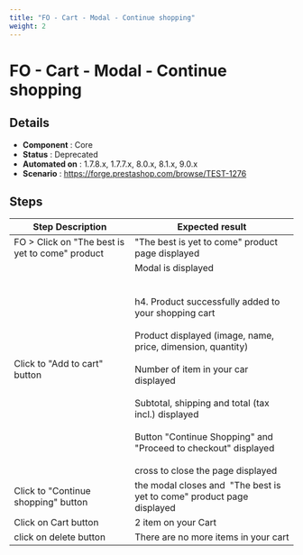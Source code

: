 ```yaml
---
title: "FO - Cart - Modal - Continue shopping"
weight: 2
---
```


# FO - Cart - Modal - Continue shopping
## Details
* **Component** : Core
* **Status** : Deprecated
* **Automated on** : 1.7.8.x, 1.7.7.x, 8.0.x, 8.1.x, 9.0.x
* **Scenario** : https://forge.prestashop.com/browse/TEST-1276

## Steps
| Step Description | Expected result |
| ----- | ----- |
| FO > Click on "The best is yet to come" product | "The best is yet to come" product page displayed |
| Click to "Add to cart" button | Modal is displayed<br><br> <br>h4. Product successfully added to your shopping cart<br><br>Product displayed (image, name, price, dimension, quantity)<br><br>Number of item in your car displayed<br><br>Subtotal, shipping and total (tax incl.) displayed<br><br>Button "Continue Shopping" and "Proceed to checkout" displayed<br><br>cross to close the page displayed |
| Click to "Continue shopping" button | the modal closes and  "The best is yet to come" product page displayed |
| Click on Cart button | 2 item on your Cart |
| click on delete button | There are no more items in your cart |
